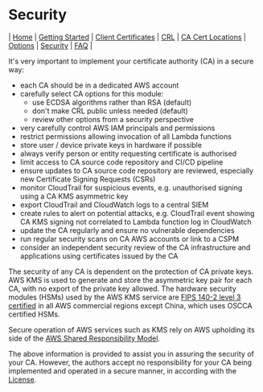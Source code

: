 # Security
| [Home](index.md) | [Getting Started](getting-started.md) | [Client Certificates](client-certificates.md) | [CRL](revocation.md) | [CA Cert Locations](locations.md) | [Options](options.md) | [Security](security.md) | [FAQ](faq.md) |  

It's very important to implement your certificate authority (CA) in a secure way:

* each CA should be in a dedicated AWS account
* carefully select CA options for this module:
    * use ECDSA algorithms rather than RSA (default)
    * don't make CRL public unless needed (default)
    * review other options from a security perspective
* very carefully control AWS IAM principals and permissions 
* restrict permissions allowing invocation of all Lambda functions
* store user / device private keys in hardware if possible
* always verify person or entity requesting certificate is authorised
* limit access to CA source code repository and CI/CD pipeline
* ensure updates to CA source code repository are reviewed, especially new Certificate Signing Requests (CSRs)
* monitor CloudTrail for suspicious events, e.g. unauthorised signing using a CA KMS asymmetric key
* export CloudTrail and CloudWatch logs to a central SIEM
* create rules to alert on potential attacks, e.g. CloudTrail event showing CA KMS signing not correlated to Lambda function log in CloudWatch
* update the CA regularly and ensure no vulnerable dependencies
* run regular security scans on CA AWS accounts or link to a CSPM
* consider an independent security review of the CA infrastructure and applications using certificates issued by the CA


The security of any CA is dependent on the protection of CA private keys. AWS KMS is used to generate and store the asymmetric key pair for each CA, with no export of the private key allowed. The hardware security modules (HSMs) used by the AWS KMS service are [FIPS 140-2 level 3 certified](https://aws.amazon.com/about-aws/whats-new/2023/05/aws-kms-hsm-fips-security-level-3/) in all AWS commercial regions except China, which uses OSCCA certified HSMs.

Secure operation of AWS services such as KMS rely on AWS upholding its side of the [AWS Shared Responsibility Model](https://aws.amazon.com/compliance/shared-responsibility-model/).

The above information is provided to assist you in assuring the security of your CA. However, the authors accept no responsibility for your CA being implemented and operated in a secure manner, in according with the [License](../LICENSE.md).
